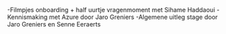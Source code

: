 -Filmpjes onboarding + half uurtje vragenmoment met Sihame Haddaoui
-Kennismaking met Azure door Jaro Greniers
-Algemene uitleg stage door Jaro Greniers en Senne Eeraerts